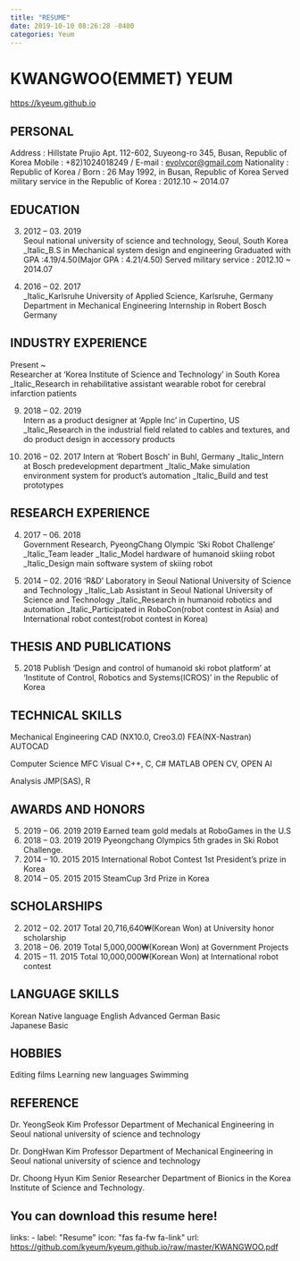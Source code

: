 ```yaml
---
title: "RESUME"
date: 2019-10-10 08:26:28 -0400
categories: Yeum
---
```


# KWANGWOO(EMMET) YEUM
https://kyeum.github.io

## PERSONAL 
Address : Hillstate Prujio Apt. 112-602, Suyeong-ro 345, Busan, Republic of Korea 
Mobile : +82)1024018249 / E-mail : evolvcor@gmail.com
Nationality : Republic of Korea / Born : 26 May 1992, in Busan, Republic of Korea
Served military service in the Republic of Korea : 2012.10 ~ 2014.07

## EDUCATION 
03. 2012 – 03. 2019 	
Seoul national university of science and technology, Seoul, South Korea 
_Italic_B.S in Mechanical system design and engineering 
Graduated with GPA :4.19/4.50(Major GPA : 4.21/4.50)
Served military service : 2012.10 ~ 2014.07

03. 2016 – 02. 2017 	
_Italic_Karlsruhe University of Applied Science, Karlsruhe, Germany 
Department in Mechanical Engineering
Internship in Robert Bosch Germany


## INDUSTRY EXPERIENCE 
Present ~	
Researcher at ‘Korea Institute of Science and Technology’ in South Korea
_Italic_Research in rehabilitative assistant wearable robot for cerebral infarction patients

09. 2018 – 02. 2019 	
Intern as a product designer at ‘Apple Inc’ in Cupertino, US
_Italic_Research in the industrial field related to cables and textures, and do product design in accessory products

10. 2016 – 02. 2017	
Intern at ‘Robert Bosch’ in Buhl, Germany
_Italic_Intern at Bosch predevelopment department
_Italic_Make simulation environment system for product’s automation
_Italic_Build and test prototypes


## RESEARCH EXPERIENCE 
04. 2017 – 06. 2018 	
Government Research, PyeongChang Olympic ‘Ski Robot Challenge’ 
_Italic_Team leader
_Italic_Model hardware of humanoid skiing robot
_Italic_Design main software system of skiing robot

09. 2014 – 02. 2016	
‘R&D’ Laboratory in Seoul National University of Science and Technology 
_Italic_Lab Assistant in Seoul National University of Science and Technology
_Italic_Research in humanoid robotics and automation
_Italic_Participated in RoboCon(robot contest in Asia) and International robot contest(robot contest in Korea)

## THESIS AND PUBLICATIONS
05. 2018 	Publish ‘Design and control of humanoid ski robot platform’ at ‘Institute of Control, Robotics and Systems(ICROS)’ in the Republic of Korea


## TECHNICAL SKILLS 
Mechanical Engineering		CAD (NX10.0, Creo3.0)		FEA(NX-Nastran)
				AUTOCAD

Computer Science 			MFC Visual C++, C, C#		MATLAB
					OPEN CV, OPEN AI

Analysis				JMP(SAS), R

## AWARDS AND HONORS

05. 2019 – 06. 2019		2019 Earned team gold medals at RoboGames in the U.S
05. 2018 – 03. 2019		2019 Pyeongchang Olympics 5th grades in Ski Robot Challenge.
12. 2014 – 10. 2015		2015 International Robot Contest 1st President’s prize in Korea
12. 2014 – 05. 2015		2015 SteamCup 3rd Prize in Korea

## SCHOLARSHIPS

02. 2012 – 02. 2017		Total 20,716,640₩(Korean Won) at University honor scholarship
04. 2018 – 06. 2019		Total 5,000,000₩(Korean Won) at Government Projects
09. 2015 – 11. 2015		Total 10,000,000₩(Korean Won) at International robot contest


## LANGUAGE SKILLS		
Korean 	   			Native language	
English       			Advanced 
German      			Basic		
Japanese    			Basic 

## HOBBIES 			
Editing films			Learning new languages
Swimming	


## REFERENCE
Dr. YeongSeok Kim
Professor
Department of Mechanical Engineering in Seoul national university of science and technology

Dr. DongHwan Kim
Professor
Department of Mechanical Engineering in Seoul national university of science and technology

Dr. Choong Hyun Kim
Senior Researcher
Department of Bionics in the Korea Institute of Science and Technology.


## You can download this resume here!
  links:
    - label: "Resume"
      icon: "fas fa-fw fa-link"
      url: https://github.com/kyeum/kyeum.github.io/raw/master/KWANGWOO.pdf
